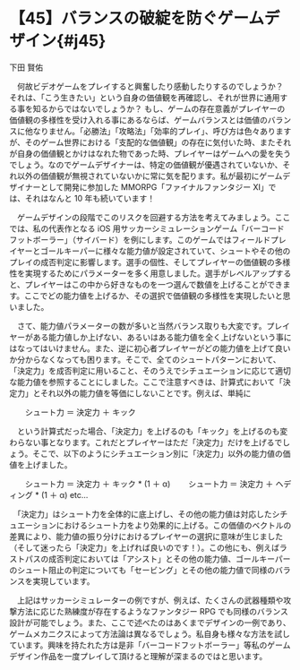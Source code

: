 # 【45】バランスの破綻を防ぐゲームデザイン{#j45}

<div class="author">下田 賢佑</div>

　何故ビデオゲームをプレイすると興奮したり感動したりするのでしょうか？ それは、「こう生きたい」という自身の価値観を再確認し、それが世界に通用する事を知るからではないでしょうか？ もし、ゲームの存在意義がプレイヤーの価値観の多様性を受け入れる事にあるならば、ゲームバランスとは価値のバランスに他なりません。「必勝法」「攻略法」「効率的プレイ」、呼び方は色々ありますが、そのゲーム世界における「支配的な価値観」の存在に気付いた時、またそれが自身の価値観とかけはなれた物であった時、プレイヤーはゲームへの愛を失うでしょう。なのでゲームデザイナーは、特定の価値観が優遇されていないか、それ以外の価値観が無視されていないかに常に気を配ります。私が最初にゲームデザイナーとして開発に参加した MMORPG「ファイナルファンタジー XI」では、それはなんと 10 年も続いています！

　ゲームデザインの段階でこのリスクを回避する方法を考えてみましょう。ここでは、私の代表作となる iOS 用サッカーシミュレーションゲーム「バーコードフットボーラー」（サイバード）を例にします。このゲームではフィールドプレイヤーとゴールキーパーに様々な能力値が設定されていて、シュートやその他のプレイの成否判定に影響します。選手の個性、そしてプレイヤーの価値観の多様性を実現するためにパラメーターを多く用意しました。選手がレベルアップすると、プレイヤーはこの中から好きなものを一つ選んで数値を上げることができます。ここでどの能力値を上げるか、その選択で価値観の多様性を実現したいと思いました。

　さて、能力値パラメーターの数が多いと当然バランス取りも大変です。プレイヤーがある能力値しか上げない、あるいはある能力値を全く上げないという事にはなってはいけません。また、逆に初心者プレイヤーがどの能力値を上げて良いか分からなくなっても困ります。そこで、全てのシュートパターンにおいて、「決定力」を成否判定に用いること、そのうえでシチュエーションに応じて適切な能力値を参照することにしました。ここで注意すべきは、計算式において「決定力」とそれ以外の能力値を等価にしないことです。例えば、単純に

　　シュート力 ＝ 決定力 ＋ キック

　という計算式だった場合、「決定力」を上げるのも「キック」を上げるのも変わらない事となります。これだとプレイヤーはただ「決定力」だけを上げるでしょう。そこで、以下のようにシチュエーション別に「決定力」以外の能力値の価値を上げました。

　　シュート力 ＝ 決定力 ＋ キック * (1 ＋ α)
　　シュート力 ＝ 決定力 ＋ ヘディング * (1 ＋ α) etc...

　「決定力」はシュート力を全体的に底上げし、その他の能力値は対応したシチュエーションにおけるシュート力をより効果的に上げる。この価値のベクトルの差異により、能力値の振り分けにおけるプレイヤーの選択に意味が生じました（そして迷ったら「決定力」を上げれば良いのです！）。この他にも、例えばラストパスの成否判定においては「アシスト」とその他の能力値、ゴールキーパーのシュート阻止の判定についても「セービング」とその他の能力値で同様のバランスを実現しています。

　上記はサッカーシミュレーターの例ですが、例えば、たくさんの武器種類や攻撃方法に応じた熟練度が存在するようなファンタジー RPG でも同様のバランス設計が可能でしょう。また、ここで述べたのはあくまでデザインの一例であり、ゲームメカニクスによって方法論は異なるでしょう。私自身も様々な方法を試しています。興味を持たれた方は是非「バーコードフットボーラー」等私のゲームデザイン作品を一度プレイして頂けると理解が深まるのではと思います。
